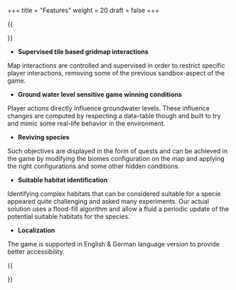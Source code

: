 +++
title = "Features"
weight = 20
draft = false
+++

{{<section title="Features">}}

* **Supervised tile based gridmap interactions**

Map interactions are controlled and supervised in order to restrict specific player interactions, removing some of the previous sandbox-aspect of the game. 

* **Ground water level sensitive game winning conditions**

Player actions directly influence groundwater levels. These influence changes are computed by respecting a data-table though and built to try and mimic some real-life behavior in the environment.

* **Reviving species**

Such objectives are displayed in the form of quests and can be achieved in the game by modifying the biomes configuration on the map and applying the right configurations and some other hidden conditions.

* **Suitable habitat identification**

Identifying complex habitats that can be considered suitable for a specie appeared quite challenging and asked many experiments. 
Our actual solution uses a flood-fill algorithm and allow a fluid a periodic update of the potential suitable habitats for the species.

* **Localization**

The game is supported in English & German language version to provide better accessibility.

{{</section>}}
